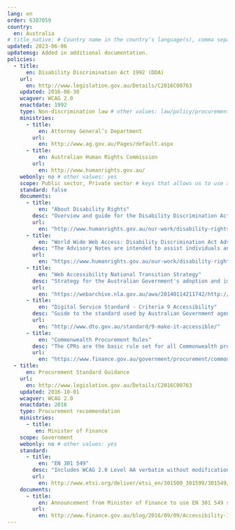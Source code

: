 ```yaml
---
lang: en
order: 6387059
country:
  en: Australia
# title_native: # Country name in the country’s language(s), comma separated. For Switzerland: Schweiz, Suisse, Svizzera, Svizra
updated: 2023-06-06
updatemsg: Added in additional documentation.
policies:
  - title:
      en: Disability Discrimination Act 1992 (DDA)
    url:
      en: http://www.legislation.gov.au/Details/C2016C00763
    updated: 2016-08-30
    wcagver: WCAG 2.0
    enactdate: 1992
    type: Non-discrimination law # other values: law/policy/procurement
    ministries:
      - title:
          en: Attorney General’s Department
        url:
          en: http://www.ag.gov.au/Pages/default.aspx
      - title:
          en: Australian Human Rights Commission
        url:
          en: http://www.humanrights.gov.au/
    webonly: no # other values: yes
    scope: Public sector, Private sector # keys that allows us to use any combination
    standard: false
    documents:
      - title:
          en: "About Disability Rights"
        desc: "Overview and guide for the Disability Discrimination Act"
        url:
          en: "http://www.humanrights.gov.au/our-work/disability-rights/about-disability-rights"
      - title:
          en: "World Wide Web Access: Disability Discrimination Act Advisory Notes ver 4.1 (2014)"
        desc: "The Advisory Notes are intended to assist individuals and organisations involved in the ownership or development of web resources, by clarifying the requirements of the DDA in this area, and explaining how compliance with them can be best achieved. "
        url:
          en: "https://www.humanrights.gov.au/our-work/disability-rights/world-wide-web-access-disability-discrimination-act-advisory-notes-ver"
      - title:
          en: "Web Accessibility National Transition Strategy"
        desc: "Strategy for the Australian Government's adoption and implementation of Web Content Accessibility Guidelines version 2.0 (WCAG 2.0)"
        url:
          en: "https://webarchive.nla.gov.au/awa/20140114211742/http://www.finance.gov.au/publications/wcag-2-implementation/index.html"
      - title:
          en: "Digital Service Standard - Criteria 9 Accessibility"
        desc: "Guide to the standard used by Australian Government agencies for digital services."
        url:
          en: "http://www.dto.gov.au/standard/9-make-it-accessible/"
      - title:
          en: "Commonwealth Procurement Rules"
        desc: "The CPRs are the basic rule set for all Commonwealth procurements and govern the way in which entities undertake their own processes. Clause 10.11 requires procurement to meet applicable Australian Standards, eg AU EN 301 549."
        url:
          en: "https://www.finance.gov.au/government/procurement/commonwealth-procurement-rules"
  - title:
      en: Procurement Standard Guidance
    url:
      en: http://www.legislation.gov.au/Details/C2016C00763
    updated: 2016-10-01
    wcagver: WCAG 2.0
    enactdate: 2016
    type: Procurement recommendation
    ministries:
      - title:
         en: Minister of Finance
    scope: Government
    webonly: no # other values: yes
    standard:
      - title:
          en: "EN 301 549"
        desc: "Includes WCAG 2.0 Level AA verbatim without modifications for Web content, and WCAG 2.0 Level AA as interpreted by WCAG2ICT for non-Web documentation and software."
        url:
          en: http://www.etsi.org/deliver/etsi_en/301500_301599/301549/01.01.01_60/en_301549v010101p.pdf
    documents:
      - title:
          en: Announcement from Minister of Finance to use EN 301 549 standard as ICT procurement standard
        url:
          en: http://www.finance.gov.au/blog/2016/09/09/Accessibility-ICT-Procurement-Standard/
---
```

